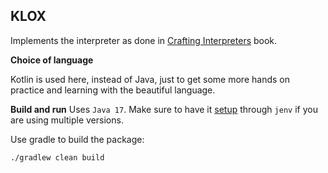 KLOX
-

Implements the interpreter as done in [Crafting Interpreters](https://craftinginterpreters.com/) book.

**Choice of language**

Kotlin is used here, instead of Java, just to get some more hands on practice and 
learning with the beautiful language.

**Build and run**
Uses `Java 17`. Make sure to have it [setup](https://stackoverflow.com/a/70296798/564503) through `jenv` if you are using
multiple versions.

Use gradle to build the package:
~~~
./gradlew clean build
~~~

